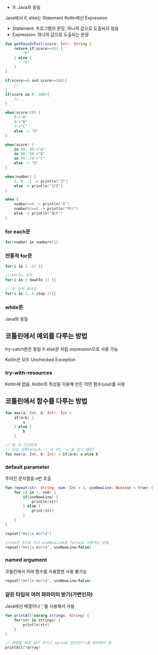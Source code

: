- if: Java와 동일

Java에서 if, else는 Statement
Kotlin에선 Expression

- Statement: 프로그램의 문장, 하나의 값으로 도출되지 않음
- Expression: 하나의 값으로 도출되는 문장

```kotlin
fun getPassOrFail(score: Int): String {
    return if(score>=50) {
        "P"
    } else {
        "F"
    }
}
```


```kotlin
if(score>=0 and score<=100){
    //...
}
if(score in 0..100){
    //...
}
```

```kotlin
when(score/10) {
    9->"A"
    8->"B"
    7->"C"
    else -> "D"
}

when(score) {
    in 90..99->"A"
    in 80..89->"B"
    in 70..79->"C"
    else -> "D"
}
```

```kotlin
when(number) {
    1, 0, -1 -> println("굿")
    else -> println("안굿")
}
```

```kotlin
when {
    number==0 -> println("0")
    number%2==0 -> println("짝수")
    else -> println("홀수")
}
```

### for each문
```kotlin
for(number in numbers){}
```

### 전통적 for문
```kotlin
for(i in 1..3) {}

//내려가는 경우
for(i in 3 downTo 1) {}

// 두 칸씩 올라감
for(i in 1..5 step 2){}
```

### while문
Java와 동일

## 코틀린에서 예외를 다루는 방법
try-catch문은 동일
if-else문 처럼 expression으로 사용 가능

Kotlin은 모두 Unchecked Exception

### try-with-resources
Kotlin에 없음.
Kotlin의 특성을 이용해 만든 어떤 함수(use)를 사용

## 코틀린에서 함수를 다루는 방법
```kotlin
fun max(a: Int, b: Int): Int =
    if(a>b) {
        a
    } else {
        b
    }

// 좀 더 간단하게
// 타입 생략(block '{'이 아닌 '='을 썼기 떄문)
fun max(a: Int, b: Int) = if(a>b) a else b
```

### default parameter
주어진 문자열을 n번 호출
```kotlin
fun repeat(str: String, num: Int = 3, useNewLine: Boolean = true) {
    for (i in 1..num) {
        if(useNewLine) {
            println(str)
        } else {
            print(str)
        }
    }
}

repeat("Hello World")

//num은 3으로 쓰고 useNewLine을 false로 사용하는 방법
repeat("Hello World", useNewLine=false)
```

### named argument
코틀린에서 자바 함수를 사용할땐 사용 불가능
```kotlin
repeat("Hello World", useNewLine=false)
```

### 같은 타입의 여러 파라미터 받기(가변인자)
Java에선 배열이나 ','를 사용해서 사용

```kotlin
fun printAll(vararg strings: String) {
    for(str in strings) {
        println(str)
    }
}

// 배열을 바로 넣지 못하고 spread 연산자(*)를 넣어줘야 함
printAll(*array)
```

